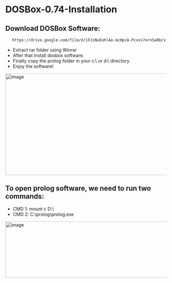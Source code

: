 # DOSBox-0.74-Installation


## Download DOSBox Software:

   ```bash 
      https://drive.google.com/file/d/1F2iNuEohlAo-mcHpcA-Pcxxs7orn5aRb/view
 ```
- Extract rar folder using Winrar
- After that install dosbox software.
- Finally copy the prolog folder  in your  c:\ or d:\ directory.
- Enjoy the software!
<img width="1539" height="317" alt="image" src="https://github.com/user-attachments/assets/715c6de9-c277-4f4e-a336-4ac926ebb658" />

## To open prolog software, we need to run two commands:
- CMD 1: mount c D:\
- CMD 2: C:\prolog\prolog.exe
<img width="1131" height="175" alt="image" src="https://github.com/user-attachments/assets/358da9ae-07dd-4999-b208-0e7b2e32efd3" />



